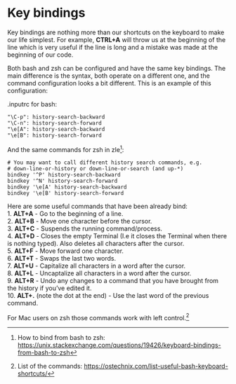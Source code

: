 # Key bindings
Key bindings are nothing more than our shortcuts on the keyboard to make our life simplest. For example, **CTRL+A** will throw us at the beginning of the line which is very useful if the line is long and a mistake was made at the beginning of our code. 

Both bash and zsh can be configured and have the same key bindings. The main difference is the syntax, both operate on a different one, and the command configuration looks a bit different. This is an example of this configuration: 

.inputrc for bash:
```
"\C-p": history-search-backward
"\C-n": history-search-forward
"\e[A": history-search-backward
"\e[B": history-search-forward
```

And the same commands for zsh in zle[^footnote1]:
```
# You may want to call different history search commands, e.g.
# down-line-or-history or down-line-or-search (and up-*)
bindkey '^P' history-search-backward
bindkey '^N' history-search-forward
bindkey '\e[A' history-search-backward
bindkey '\e[B' history-search-forward
```


Here are some useful commands that have been already bind:  
1. **ALT+A** - Go to the beginning of a line.  
2. **ALT+B** - Move one character before the cursor.  
3. **ALT+C** - Suspends the running command/process.   
4. **ALT+D** - Closes the empty Terminal (I.e it closes the Terminal when there is nothing typed). Also deletes all characters after the cursor.  
5. **ALT+F** - Move forward one character.  
6. **ALT+T** - Swaps the last two words.  
7. **ALT+U** - Capitalize all characters in a word after the cursor.  
8. **ALT+L** - Uncaptalize all characters in a word after the cursor.  
9. **ALT+R** - Undo any changes to a command that you have brought from the history if you’ve edited it.  
10. **ALT+.** (note the dot at the end) - Use the last word of the previous command.  

For Mac users on zsh those commands work with left control.[^footnote2]

[^footnote1]: How to bind from bash to zsh: https://unix.stackexchange.com/questions/19426/keyboard-bindings-from-bash-to-zsh
[^footnote2]: List of the commands: https://ostechnix.com/list-useful-bash-keyboard-shortcuts/
